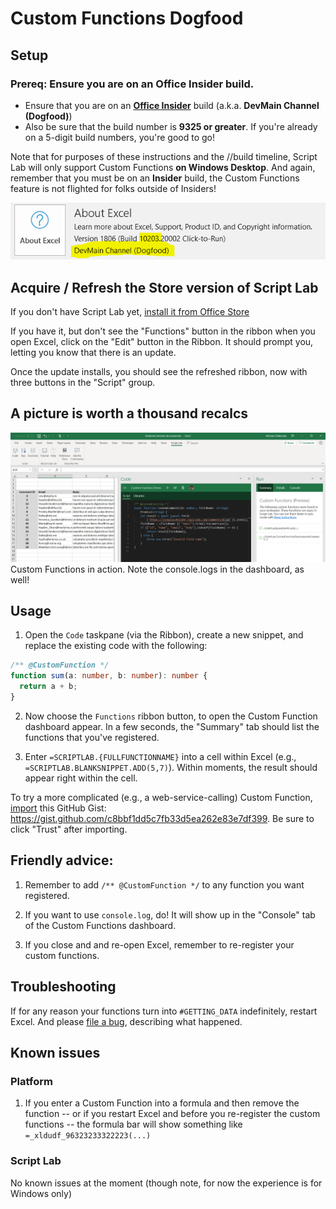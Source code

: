 # Custom Functions Dogfood

## Setup

### Prereq: Ensure you are on an Office Insider build.

- Ensure that you are on an **[Office Insider](https://products.office.com/en-us/office-insider?tab=Windows-Desktop#Tabs_section)** build (a.k.a. **DevMain Channel (Dogfood)**)
- Also be sure that the build number is **9325 or greater**.  If you're already on a 5-digit build numbers, you're good to go!

Note that for purposes of these instructions and the //build timeline, Script Lab will only support Custom Functions **on Windows Desktop**.  And again, remember that you must be on an **Insider** build, the Custom Functions feature is not flighted for folks outside of Insiders!


![Dogfood channel](./.github/images/dogfood-channel.png)

## Acquire / Refresh the Store version of Script Lab

If you don't have Script Lab yet, [install it from Office Store](https://store.office.com/app.aspx?assetid=WA104380862)

If you have it, but don't see the "Functions" button in the ribbon when you open Excel, click on the "Edit" button in the Ribbon.  It should prompt you, letting you know that there is an update.

Once the update installs, you should see the refreshed ribbon, now with three buttons in the "Script" group.

## A picture is worth a thousand recalcs

![Screenshot](./.github/images/custom-functions-dogfood.png)
Custom Functions in action. Note the console.logs in the dashboard, as well!

## Usage

1.  Open the `Code` taskpane (via the Ribbon), create a new snippet, and replace the existing code with the following:

```typescript
/** @CustomFunction */
function sum(a: number, b: number): number {
  return a + b;
}
```

2.  Now choose the `Functions` ribbon button, to open the Custom Function dashboard appear. In a few seconds, the "Summary" tab should list the functions that you've registered.

3.  Enter `=SCRIPTLAB.{FULLFUNCTIONNAME}` into a cell within Excel (e.g., `=SCRIPTLAB.BLANKSNIPPET.ADD(5,7)`). Within moments, the result should appear right within the cell.

To try a more complicated (e.g., a web-service-calling) Custom Function, [import](http://aka.ms/scriptlab/import) this GitHub Gist: <https://gist.github.com/c8bbf1dd5c7fb33d5ea262e83e7df399>. Be sure to click "Trust" after importing.

## Friendly advice:

1.  Remember to add `/** @CustomFunction */` to any function you want registered.

1.  If you want to use `console.log`, do! It will show up in the "Console" tab of the Custom Functions dashboard.

1.  If you close and and re-open Excel, remember to re-register your custom functions.

## Troubleshooting

If for any reason your functions turn into `#GETTING_DATA` indefinitely, restart Excel.  And please [file a bug](https://github.com/OfficeDev/script-lab/issues), describing what happened.

## Known issues

### Platform

1.  If you enter a Custom Function into a formula and then remove the function -- or if you restart Excel and before you re-register the custom functions -- the formula bar will show something like `=_xldudf_96323233322223(...)`

### Script Lab

No known issues at the moment (though note, for now the experience is for Windows only)
